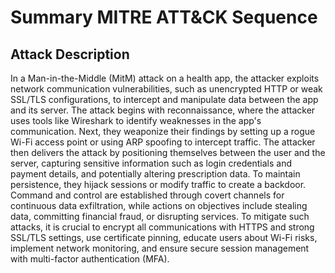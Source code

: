 Summary MITRE ATT&CK Sequence
=============================
Attack Description
------------------
In a Man-in-the-Middle (MitM) attack on a health app, the attacker exploits network communication vulnerabilities, such as unencrypted HTTP or weak SSL/TLS configurations, to intercept and manipulate data between the app and its server. The attack begins with reconnaissance, where the attacker uses tools like Wireshark to identify weaknesses in the app's communication. Next, they weaponize their findings by setting up a rogue Wi-Fi access point or using ARP spoofing to intercept traffic. The attacker then delivers the attack by positioning themselves between the user and the server, capturing sensitive information such as login credentials and payment details, and potentially altering prescription data. To maintain persistence, they hijack sessions or modify traffic to create a backdoor. Command and control are established through covert channels for continuous data exfiltration, while actions on objectives include stealing data, committing financial fraud, or disrupting services. To mitigate such attacks, it is crucial to encrypt all communications with HTTPS and strong SSL/TLS settings, use certificate pinning, educate users about Wi-Fi risks, implement network monitoring, and ensure secure session management with multi-factor authentication (MFA).